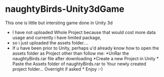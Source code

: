 # naughtyBirds-Unity3dGame
This one is little but intersting game done in Unity 3d
* I have not uploaded Whole Project because that would cost more data usage and currently i have limited package,
*  so i just uploaded the assets folder....
*  If u have been prior to Unity, perhaps u'd already know how to open the assets folder as Project other than follow me: 
                     *UnRar the naughtyBirds.rar file after downloading
                     *Create a new Project in Unity
                     * Paste the Assets folder of naughtyBirds.rar to Your newly created project folder... Overright if asked
                     * Enjoy :-)
